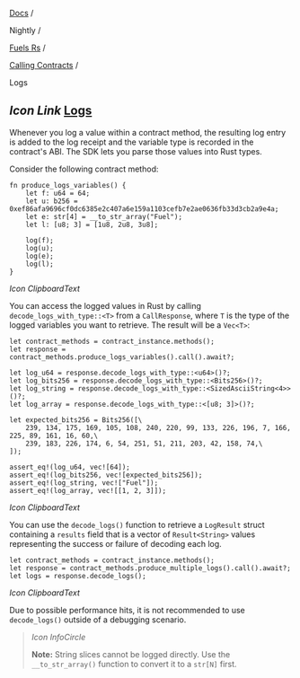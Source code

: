 [Docs](https://docs.fuel.network/) /

Nightly  /

[Fuels Rs](https://docs.fuel.network/docs/nightly/fuels-rs/) /

[Calling Contracts](https://docs.fuel.network/docs/nightly/fuels-rs/calling-contracts/) /

Logs

## _Icon Link_ [Logs](https://docs.fuel.network/docs/nightly/fuels-rs/calling-contracts/logs/\#logs)

Whenever you log a value within a contract method, the resulting log entry is added to the log receipt and the variable type is recorded in the contract's ABI. The SDK lets you parse those values into Rust types.

Consider the following contract method:

```fuel_Box fuel_Box-idXKMmm-css
fn produce_logs_variables() {
    let f: u64 = 64;
    let u: b256 = 0xef86afa9696cf0dc6385e2c407a6e159a1103cefb7e2ae0636fb33d3cb2a9e4a;
    let e: str[4] = __to_str_array("Fuel");
    let l: [u8; 3] = [1u8, 2u8, 3u8];

    log(f);
    log(u);
    log(e);
    log(l);
}
```

_Icon ClipboardText_

You can access the logged values in Rust by calling `decode_logs_with_type::<T>` from a `CallResponse`, where `T` is the type of the logged variables you want to retrieve. The result will be a `Vec<T>`:

```fuel_Box fuel_Box-idXKMmm-css
let contract_methods = contract_instance.methods();
let response = contract_methods.produce_logs_variables().call().await?;

let log_u64 = response.decode_logs_with_type::<u64>()?;
let log_bits256 = response.decode_logs_with_type::<Bits256>()?;
let log_string = response.decode_logs_with_type::<SizedAsciiString<4>>()?;
let log_array = response.decode_logs_with_type::<[u8; 3]>()?;

let expected_bits256 = Bits256([\
    239, 134, 175, 169, 105, 108, 240, 220, 99, 133, 226, 196, 7, 166, 225, 89, 161, 16, 60,\
    239, 183, 226, 174, 6, 54, 251, 51, 211, 203, 42, 158, 74,\
]);

assert_eq!(log_u64, vec![64]);
assert_eq!(log_bits256, vec![expected_bits256]);
assert_eq!(log_string, vec!["Fuel"]);
assert_eq!(log_array, vec![[1, 2, 3]]);
```

_Icon ClipboardText_

You can use the `decode_logs()` function to retrieve a `LogResult` struct containing a `results` field that is a vector of `Result<String>` values representing the success or failure of decoding each log.

```fuel_Box fuel_Box-idXKMmm-css
let contract_methods = contract_instance.methods();
let response = contract_methods.produce_multiple_logs().call().await?;
let logs = response.decode_logs();
```

_Icon ClipboardText_

Due to possible performance hits, it is not recommended to use `decode_logs()` outside of a debugging scenario.

> _Icon InfoCircle_
>
> **Note:** String slices cannot be logged directly. Use the `__to_str_array()` function to convert it to a `str[N]` first.